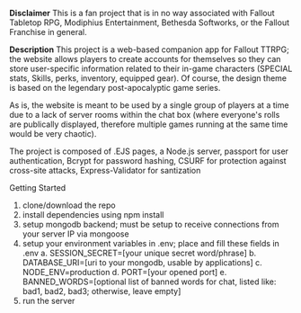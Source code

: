 **Disclaimer**
This is a fan project that is in no way associated with Fallout Tabletop RPG, Modiphius Entertainment, Bethesda Softworks, or the Fallout Franchise in general. 

**Description**
This project is a web-based companion app for Fallout TTRPG; the website allows players to create accounts for themselves so they can store user-specific information related to their in-game characters (SPECIAL stats, Skills, perks, inventory, equipped gear). Of course, the design theme is based on the legendary post-apocalyptic game series. 

As is, the website is meant to be used by a single group of players at a time due to a lack of server rooms within the chat box (where everyone's rolls are publically displayed, therefore multiple games running at the same time would be very chaotic). 

The project is composed of .EJS pages, a Node.js server, passport for user authentication, Bcrypt for password hashing, CSURF for protection against cross-site attacks, Express-Validator for santization


Getting Started

1. clone/download the repo
2. install dependencies using npm install
3. setup mongodb backend; must be setup to receive connections from your server IP via mongoose
4. setup your environment variables in .env; place and fill these fields in .env
   a. SESSION_SECRET=[your unique secret word/phrase]
   b. DATABASE_URI=[uri to your mongodb, usable by applications]
   c. NODE_ENV=production
   d. PORT=[your opened port]
   e. BANNED_WORDS=[optional list of banned words for chat, listed like: bad1, bad2, bad3; otherwise, leave empty] 
6. run the server
